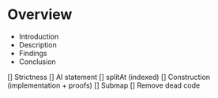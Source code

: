 # Overview
- Introduction
- Description
- Findings
- Conclusion

[] Strictness
[] AI statement
[] splitAt (indexed)
[] Construction (implementation + proofs)
[] Submap
[] Remove dead code